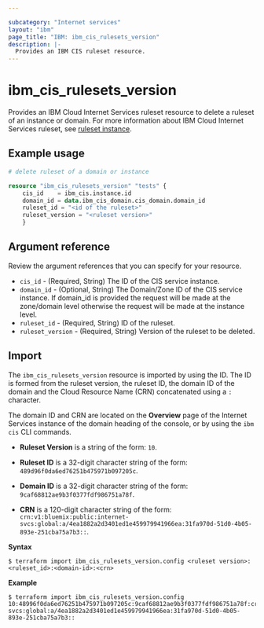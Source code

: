 ```yaml
---

subcategory: "Internet services"
layout: "ibm"
page_title: "IBM: ibm_cis_rulesets_version"
description: |-
  Provides an IBM CIS ruleset resource.
---
```


# ibm_cis_rulesets_version
Provides an IBM Cloud Internet Services ruleset resource to delete a ruleset of an instance or domain. For more information about IBM Cloud Internet Services ruleset, see [ruleset instance]().

## Example usage

```terraform
# delete ruleset of a domain or instance

resource "ibm_cis_rulesets_version" "tests" {
    cis_id    = ibm_cis.instance.id
    domain_id = data.ibm_cis_domain.cis_domain.domain_id
    ruleset_id = "<id of the ruleset>"
    ruleset_version = "<ruleset version>"
    }
```

## Argument reference
Review the argument references that you can specify for your resource. 

- `cis_id` - (Required, String) The ID of the CIS service instance.
- `domain_id` - (Optional, String) The Domain/Zone ID of the CIS service instance. If domain_id is provided the request will be made at the zone/domain level otherwise the request will be made at the instance level.
- `ruleset_id` - (Required, String) ID of the ruleset.
- `ruleset_version` - (Required, String) Version of the ruleset to be deleted.

## Import
The `ibm_cis_rulesets_version` resource is imported by using the ID. The ID is formed from the ruleset version, the ruleset ID, the domain ID of the domain and the Cloud Resource Name (CRN) concatenated using a `:` character.

The domain ID and CRN are located on the **Overview** page of the Internet Services instance of the domain heading of the console, or by using the `ibm cis` CLI commands.

- **Ruleset Version** is a string of the form: `10`.

- **Ruleset ID** is a 32-digit character string of the form: `489d96f0da6ed76251b475971b097205c`.

- **Domain ID** is a 32-digit character string of the form: `9caf68812ae9b3f0377fdf986751a78f`.

- **CRN** is a 120-digit character string of the form: `crn:v1:bluemix:public:internet-svcs:global:a/4ea1882a2d3401ed1e459979941966ea:31fa970d-51d0-4b05-893e-251cba75a7b3::`.

**Syntax**

```
$ terraform import ibm_cis_rulesets_version.config <ruleset version>:<ruleset_id>:<domain-id>:<crn>
```

**Example**

```
$ terraform import ibm_cis_rulesets_version.config 10:48996f0da6ed76251b475971b097205c:9caf68812ae9b3f0377fdf986751a78f:crn:v1:bluemix:public:internet-svcs:global:a/4ea1882a2d3401ed1e459979941966ea:31fa970d-51d0-4b05-893e-251cba75a7b3::
```

